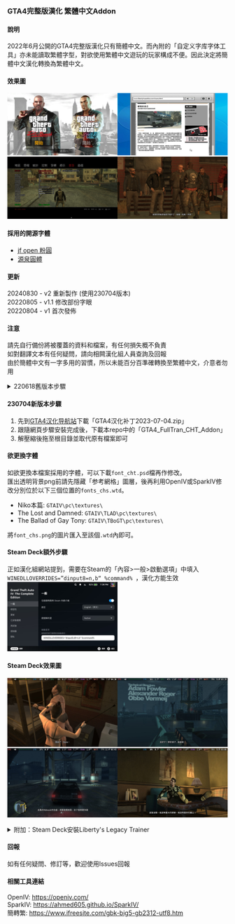 ### GTA4完整版漢化 繁體中文Addon

#### 說明
2022年6月公開的GTA4完整版漢化只有簡體中文。而內附的「自定义字库字体工具」亦未能讀取繁體字型，對欲使用繁體中文遊玩的玩家構成不便。因此決定將簡體中文漢化轉換為繁體中文。<br>

#### 效果圖
<img src="https://github.com/Megumi-B/GTA4_FullTran_CHT/raw/main/Showcase_1.jpg" width="50%"><img src="https://github.com/Megumi-B/GTA4_FullTran_CHT/raw/main/Showcase_2.jpg" width="50%">
<img src="https://github.com/Megumi-B/GTA4_FullTran_CHT/raw/main/Showcase_3.jpg" width="50%"><img src="https://github.com/Megumi-B/GTA4_FullTran_CHT/raw/main/Showcase_4.jpg" width="50%">

#### 採用的開源字體
- [jf open 粉圓](https://github.com/justfont/open-huninn-font)
- [源泉圓體](https://github.com/ButTaiwan/gensen-font)

#### 更新
20240830 - v2 重新製作 (使用230704版本)<br>
20220805 - v1.1 修改部份字眼<br>
20220804 - v1 首次發佈<br>

#### 注意
請先自行備份將被覆蓋的資料和檔案，有任何損失概不負責<br>
如對翻譯文本有任何疑問，請向相闗漢化組人員查詢及回報<br>
由於簡體中文有一字多用的習慣，所以未能百分百準確轉換至繁體中文，介意者勿用<br>

<details><summary>220618舊版本步驟</summary>

1. 先到天道汉化组的[GTA4汉化导航站](https://b9348.gitee.io/#1)下載「GTA4汉化补丁20220618」<br>
2. 跟隨網頁步驟安裝完成後，下載本repo中的「GTA4_FullTran_CHT_Addon」<br>
3. 解壓縮後拖至根目錄並取代原有檔案即可<br>

#### 欲更換字體
如欲更換本檔案採用的字體，可以下載`font_cht.psd`檔再作修改。<br>
匯出透明背景png時請先隱藏「参考网格」，然後利用SparkIV修改分別位於以下三個位置的`fonts.wtd`。<br>
- Niko本篇: `GTAIV\pc\textures\`
- The Lost and Damned: `GTAIV\TLAD\pc\textures\`
- The Ballad of Gay Tony: `GTAIV\TBoGT\pc\textures\`

將`font_chs.png`的圖片匯入至該個`.wtd`內即可。
<br>
<hr><br>
</details>

#### 230704新版本步驟
1. 先到[GTA4汉化导航站](https://b9348.pages.dev/)下載「GTA4汉化补丁2023-07-04.zip」<br>
2. 跟隨網頁步驟安裝完成後，下載本repo中的「GTA4_FullTran_CHT_Addon」<br>
3. 解壓縮後拖至根目錄並取代原有檔案即可<br>

#### 欲更換字體
如欲更換本檔案採用的字體，可以下載`font_cht.psd`檔再作修改。<br>
匯出透明背景png前請先隱藏「参考網格」圖層，後再利用OpenIV或SparkIV修改分別位於以下三個位置的`fonts_chs.wtd`。<br>
- Niko本篇: `GTAIV\pc\textures\`
- The Lost and Damned: `GTAIV\TLAD\pc\textures\`
- The Ballad of Gay Tony: `GTAIV\TBoGT\pc\textures\`

將`font_chs.png`的圖片匯入至該個`.wtd`內即可。

#### Steam Deck額外步驟
正如漢化組網站提到，需要在Steam的「內容>一般>啟動選項」中填入`WINEDLLOVERRIDES=”dinput8=n,b“ %command% `，漢化方能生效<br>
<img src="https://github.com/Megumi-B/GTA4_FullTran_CHT/raw/main/SteamDeck_LaunchOptions.jpg" width="50%"><br>

#### Steam Deck效果圖
<img src="https://github.com/Megumi-B/GTA4_FullTran_CHT/raw/main/Showcase_SD1.jpg" width="50%"><img src="https://github.com/Megumi-B/GTA4_FullTran_CHT/raw/main/Showcase_SD2.jpg" width="50%"><br>
<img src="https://github.com/Megumi-B/GTA4_FullTran_CHT/raw/main/Showcase_SD3.jpg" width="50%"><img src="https://github.com/Megumi-B/GTA4_FullTran_CHT/raw/main/Showcase_SD4.jpg" width="50%"><br>

<details><summary>附加：Steam Deck安裝Liberty's Legacy Trainer</summary>

* 以下教學僅供參考

##### 檔案版本
| 項目 | 使用版本 | 網址 |
| --- | --- | --- |
| Steam版本 GTA4 CE | 1.2.0.59 | // |
| Liberty‘s Legacy Trainer | 2.4 | https://www.nexusmods.com/gta4/mods/100 |
| GTA4 .Net ScriptHook (by HazardX) | 1.7.1.7b | https://hazardx.com/files/gta4_net_scripthook-83 |
| Ultimate ASI Loader (by thirteenAG) | 7.7.0 | https://github.com/ThirteenAG/Ultimate-ASI-Loader/releases |
| Compatibility Patch For GTA4 CE (by LMS) | 0.4 | https://www.lcpdfr.com/downloads/gta4mods/g17media/26726-compatibility-patch-for-gta-iv-complete-edition/ |

##### 步驟
1. 先下載上方列出的檔案<br>
2. 按下方表格所示，將相關文件拖放至遊戲根目錄
 
| 來源 | 檔案名稱 |
| --- | --- |
| GTAIV_Complete_Edition_Fix_0_4.zip | AdvancedHook.dll<br>AdvancedHookInit.asi<br>aCompleteEditionHook.asi |
| Libertys Legacy Trainer 24.zip | Liberty's Legacy【文件夾】<br>Liberty‘s Legacy.asi |
| scripthookdotnet_v1.7.1.7b.zip | ScriptHook.dll |
| Ultimate-ASI-Loader.zip | dinput8.dll |
 
3. 安裝ASI Loader的`dinput8.dll`時或會要求取代先前安裝漢化後已有的同名dll檔案，請按「Overwrite」取代即可
4. 最後在Steam的「內容>一般>啟動選項」中填入`WINEDLLOVERRIDES=”dinput8,ScriptHook,AdvancedHook=n,b“ %command% `<br>
5. 完成安裝後，首次載入存檔後會彈出修改器的歡迎畫面。如沒有則表示安裝失敗，可考慮改用其他ASI Loader<br>

##### 懶人包
可直接下載[已整理的7z檔](https://github.com/Megumi-B/GTA4_FullTran_CHT/releases/download/Zip/LLT_SD_240901.7z)，拖放至遊戲根目錄即可
<br>

##### 修改器效果圖<br>
<img src="https://github.com/Megumi-B/GTA4_FullTran_CHT/raw/main/Showcase_SDTrainer1.jpg" width="50%"><img src="https://github.com/Megumi-B/GTA4_FullTran_CHT/raw/main/Showcase_SDTrainer2.jpg" width="50%"><br>
<hr><br>
</details>

#### 回報
如有任何疑問、修訂等，歡迎使用Issues回報

#### 相關工具連結
OpenIV: https://openiv.com/<br>
SparkIV: https://ahmed605.github.io/SparkIV/<br>
簡轉繁: https://www.ifreesite.com/gbk-big5-gb2312-utf8.htm<br>

